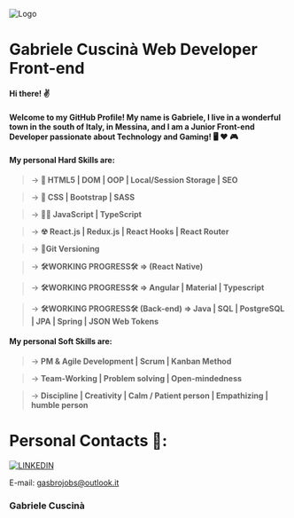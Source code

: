 ![Logo](https://i.ibb.co/8cXKJgr/glow-crop-to-Git.png)

# Gabriele Cuscinà Web Developer Front-end

**Hi there! ✌**

#### Welcome to my GitHub Profile! My name is Gabriele, I live in a wonderful town in the south of Italy, in Messina, and I am a Junior Front-end Developer passionate about Technology and Gaming!  🖥️  ❤  🎮

#### My personal Hard Skills are:

> &rarr; **🔶 HTML5 | DOM | OOP | Local/Session Storage | SEO**

> &rarr; **🔷 CSS | Bootstrap | SASS** 

> &rarr; **👩‍💻 JavaScript | TypeScript**

> &rarr; **☢ React.js | Redux.js | React Hooks | React Router**

> &rarr; **🖤Git Versioning**

> &rarr; **🛠WORKING PROGRESS🛠 => (React Native)**

> &rarr; **🛠WORKING PROGRESS🛠 => Angular | Material | Typescript**

> &rarr; **🛠WORKING PROGRESS🛠 (Back-end) => Java | SQL | PostgreSQL | JPA | Spring | JSON Web Tokens**

#### My personal Soft Skills are:

> &rarr; **PM & Agile Development | Scrum | Kanban Method**

> &rarr; **Team-Working | Problem solving | Open-mindedness** 

> &rarr; **Discipline | Creativity | Calm / Patient person | Empathizing | humble person**


# Personal Contacts 👤:

[![ LINKEDIN ](https://i.ibb.co/C5FFfbB/linkedin-1.png)](https://www.linkedin.com/in/gabriele-cuscin%C3%A0)

E-mail: gasbrojobs@outlook.it

### Gabriele Cuscinà
